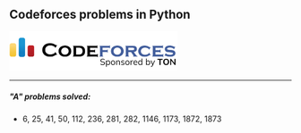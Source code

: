 ## Codeforces problems in Python

<img src="img/splash.png" style="width:300px">

___  

##### "A" problems solved:   
- 6, 25, 41, 50, 112, 236, 281, 282, 1146, 1173, 1872, 1873  
